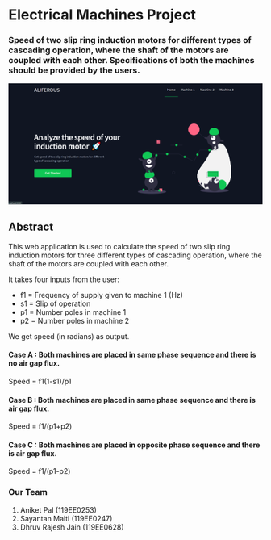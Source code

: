 # Electrical Machines Project

### Speed of two slip ring induction motors for different types of cascading operation, where the shaft of the motors are coupled with each other. Specifications of both the machines should be provided by the users.
<img src = 'https://github.com/Aniket762/electrical-machines/blob/main/UI.png'>

## Abstract ##
<p>This web application is used to calculate the speed of two slip ring induction motors for three different types of cascading operation, where the shaft of the motors are coupled with each other.</p>
<p>It takes four inputs from the user:</p>
<ul>
<li>f1 = Frequency of supply given to machine 1 (Hz)</li>
<li>s1 = Slip of operation</li>
<li>p1 = Number poles in machine 1</li>
<li>p2 = Number poles in machine 2</li>
</ul>
<p>We get speed (in radians) as output.</p>

#### Case A : Both machines are placed in same phase sequence and there is no air gap flux.
<p>Speed = f1(1-s1)/p1</p>

#### Case B : Both machines are placed in same phase sequence and there is air gap flux.
<p>Speed = f1/(p1+p2)</p>

#### Case C : Both machines are placed in opposite phase sequence and there is air gap flux.
<p>Speed = f1/(p1-p2)</p>

### Our Team ###
1. Aniket Pal (119EE0253)
2. Sayantan Maiti (119EE0247)
3. Dhruv Rajesh Jain (119EE0628)

